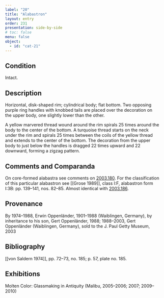 ```yaml
---
label: "20"
title: "Alabastron"
layout: entry
order: 231
presentation: side-by-side
# toc: false
menu: false
object:
  - id: "cat-21"
---
```


## Condition

Intact.

## Description

Horizontal, disk-shaped rim; cylindrical body; flat bottom. Two opposing purple ring handles with knobbed tails are placed over the decoration on the upper body, one slightly lower than the other.

A yellow marvered thread wound around the rim spirals 25 times around the body to the center of the bottom. A turquoise thread starts on the neck under the rim and spirals 25 times between the coils of the yellow thread and extends to the center of the bottom. The decoration from the upper body to just below the handles is dragged 22 times upward and 22 downward, forming a zigzag pattern.

## Comments and Comparanda

On core-formed alabastra see comments on [2003.180](#cat). For the classification of this particular alabastron see [[Grose 1989]], class I:F, alabastron form I:3B: pp. 139–141, nos. 82–85. Almost identical with [2003.186](#num).

## Provenance

By 1974–1988, Erwin Oppenländer, 1901–1988 (Waiblingen, Germany), by inheritance to his son, Gert Oppenländer, 1988; 1988–2003, Gert Oppenländer (Waiblingen, Germany), sold to the J. Paul Getty Museum, 2003

## Bibliography

[[von Saldern 1974]], pp. 72–73, no. 185; p. 57, plate no. 185.

## Exhibitions

Molten Color: Glassmaking in Antiquity (Malibu, 2005–2006; 2007; 2009–2010)
